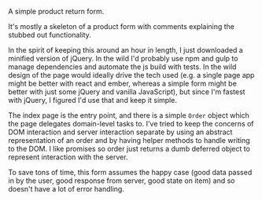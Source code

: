 A simple product return form.

It's mostly a skeleton of a product form with comments explaining the stubbed out functionality.

In the spirit of keeping this around an hour in length, I just downloaded a minified version of jQuery. In the wild I'd probably use npm and gulp to manage dependencies and automate the js build with tests. In the wild design of the page would ideally drive the tech used (e.g. a single page app might be better with react and ember, whereas a simple form might be better with just some jQuery and vanilla JavaScript), but since I'm fastest with jQuery, I figured I'd use that and keep it simple.

The index page is the entry point, and there is a simple `Order` object which the page delegates domain-level tasks to. I've tried to keep the concerns of DOM interaction and server interaction separate by using an abstract representation of an order and by having helper methods to handle writing to the DOM. I like promises so order just returns a dumb deferred object to represent interaction with the server.

To save tons of time, this form assumes the happy case (good data passed in by the user, good response from server, good state on item) and so doesn't have a lot of error handling.
